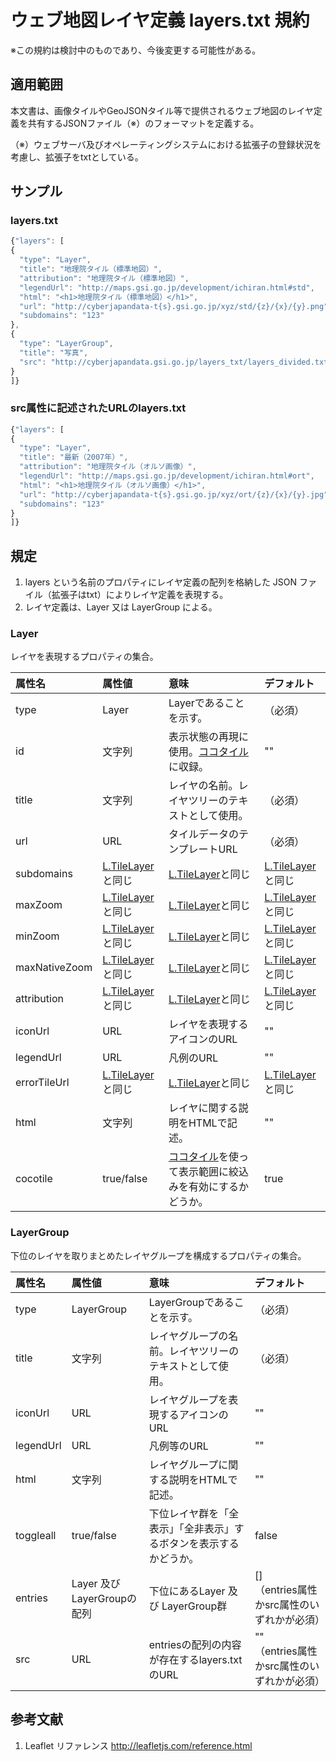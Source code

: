 # ウェブ地図レイヤ定義 layers.txt 規約
※この規約は検討中のものであり、今後変更する可能性がある。
## 適用範囲
本文書は、画像タイルやGeoJSONタイル等で提供されるウェブ地図のレイヤ定義を共有するJSONファイル（※）のフォーマットを定義する。

（※）ウェブサーバ及びオペレーティングシステムにおける拡張子の登録状況を考慮し、拡張子をtxtとしている。

## サンプル
### layers.txt
```javascript
{"layers": [
{
  "type": "Layer",
  "title": "地理院タイル（標準地図）",
  "attribution": "地理院タイル（標準地図）",
  "legendUrl": "http://maps.gsi.go.jp/development/ichiran.html#std",
  "html": "<h1>地理院タイル（標準地図）</h1>",
  "url": "http://cyberjapandata-t{s}.gsi.go.jp/xyz/std/{z}/{x}/{y}.png",
  "subdomains": "123"
},
{
  "type": "LayerGroup",
  "title": "写真",
  "src": "http://cyberjapandata.gsi.go.jp/layers_txt/layers_divided.txt"
}
]}
```
### src属性に記述されたURLのlayers.txt
```javascript
{"layers": [
{
  "type": "Layer",
  "title": "最新（2007年）",
  "attribution": "地理院タイル（オルソ画像）",
  "legendUrl": "http://maps.gsi.go.jp/development/ichiran.html#ort",
  "html": "<h1>地理院タイル（オルソ画像）</h1>",
  "url": "http://cyberjapandata-t{s}.gsi.go.jp/xyz/ort/{z}/{x}/{y}.jpg",
  "subdomains": "123"
}
]}
```

## 規定
1. layers という名前のプロパティにレイヤ定義の配列を格納した JSON ファイル（拡張子はtxt）によりレイヤ定義を表現する。
2. レイヤ定義は、Layer 又は LayerGroup による。

### Layer
レイヤを表現するプロパティの集合。

|属性名|属性値|意味|デフォルト|
|:----|:----|:--|:-------|
|type|Layer|Layerであることを示す。|（必須）|
|id|文字列|表示状態の再現に使用。<a href='https://github.com/gsi-cyberjapan/cocotile-spec'>ココタイル</a>に収録。|""|
|title|文字列|レイヤの名前。レイヤツリーのテキストとして使用。|（必須）|
|url|URL|タイルデータのテンプレートURL|（必須）|
|subdomains|<a href='http://leafletjs.com/reference.html#tilelayer'>L.TileLayer</a>と同じ|<a href='http://leafletjs.com/reference.html#tilelayer'>L.TileLayer</a>と同じ|<a href='http://leafletjs.com/reference.html#tilelayer'>L.TileLayer</a>と同じ|
|maxZoom|<a href='http://leafletjs.com/reference.html#tilelayer'>L.TileLayer</a>と同じ|<a href='http://leafletjs.com/reference.html#tilelayer'>L.TileLayer</a>と同じ|<a href='http://leafletjs.com/reference.html#tilelayer'>L.TileLayer</a>と同じ|
|minZoom|<a href='http://leafletjs.com/reference.html#tilelayer'>L.TileLayer</a>と同じ|<a href='http://leafletjs.com/reference.html#tilelayer'>L.TileLayer</a>と同じ|<a href='http://leafletjs.com/reference.html#tilelayer'>L.TileLayer</a>と同じ|
|maxNativeZoom|<a href='http://leafletjs.com/reference.html#tilelayer'>L.TileLayer</a>と同じ|<a href='http://leafletjs.com/reference.html#tilelayer'>L.TileLayer</a>と同じ|<a href='http://leafletjs.com/reference.html#tilelayer'>L.TileLayer</a>と同じ|
|attribution|<a href='http://leafletjs.com/reference.html#tilelayer'>L.TileLayer</a>と同じ|<a href='http://leafletjs.com/reference.html#tilelayer'>L.TileLayer</a>と同じ|<a href='http://leafletjs.com/reference.html#tilelayer'>L.TileLayer</a>と同じ|
|iconUrl|URL|レイヤを表現するアイコンのURL|""|
|legendUrl|URL|凡例のURL|""|
|errorTileUrl|<a href='http://leafletjs.com/reference.html#tilelayer'>L.TileLayer</a>と同じ|<a href='http://leafletjs.com/reference.html#tilelayer'>L.TileLayer</a>と同じ|<a href='http://leafletjs.com/reference.html#tilelayer'>L.TileLayer</a>と同じ|
|html|文字列|レイヤに関する説明をHTMLで記述。|""|
|cocotile|true/false|<a href='https://github.com/gsi-cyberjapan/cocotile-spec'>ココタイル</a>を使って表示範囲に絞込みを有効にするかどうか。|true|


### LayerGroup
下位のレイヤを取りまとめたレイヤグループを構成するプロパティの集合。

|属性名|属性値|意味|デフォルト|
|:----|:----|:--|:-------|
|type|LayerGroup|LayerGroupであることを示す。|（必須）|
|title|文字列|レイヤグループの名前。レイヤツリーのテキストとして使用。|（必須）|
|iconUrl|URL|レイヤグループを表現するアイコンのURL|""|
|legendUrl|URL|凡例等のURL|""|
|html|文字列|レイヤグループに関する説明をHTMLで記述。|""|
|toggleall|true/false|下位レイヤ群を「全表示」「全非表示」するボタンを表示するかどうか。|false|
|entries|Layer 及び LayerGroupの配列|下位にあるLayer 及び LayerGroup群|[]<br>（entries属性かsrc属性のいずれかが必須）|
|src|URL|entriesの配列の内容が存在するlayers.txtのURL|""<br>（entries属性かsrc属性のいずれかが必須）|


## 参考文献
1. Leaflet リファレンス http://leafletjs.com/reference.html


